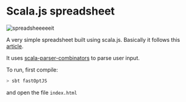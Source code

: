 # Scala.js spreadsheet

![spreadsheeeeeit](http://24.media.tumblr.com/tumblr_lrhm9lVLLi1qfq1lso1_500.jpg)

A very simple spreadsheet built using scala.js. Basically it follows this [article](http://semantic-domain.blogspot.nl/2015/07/how-to-implement-spreadsheet.html).

It uses [scala-parser-combinators](https://github.com/scala/scala-parser-combinators) to parse user input.

To run, first compile:

```bash
> sbt fastOptJS
```

and open the file `index.html`